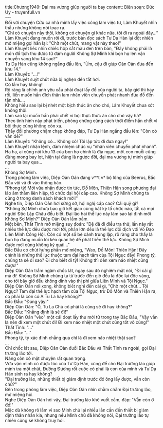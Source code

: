 title:Chương1940: Đại ma vương giúp người ta bay
content:
Biên soạn: Đức Uy - truyenfull.vn<br>---<br>Đối với chuyện Cửu ca nhà mình lấy việc công làm việc tư, Lâm Khuyết nhìn thấu nhưng không nói toạc ra.<br>"Chỉ có chuyện này thôi, không có chuyện gì khác nữa, tôi đi ra ngoài đây..."<br>Lâm Khuyết đang muốn rời đi, trước bàn đọc sách Tư Dạ Hàn lại đột nhiên mở miệng gọi hắn lại: "Chờ một chút, mang vật này theo!"<br>Lâm Khuyết liếc nhìn chiếc hộp sắt màu đen trên bàn, "Đây không phải là món đồ tịch thu được từ đám người Không Sợ Minh khi bọn họ lén vận chuyển sang khu 14 sao?"<br>Tư Dạ Hàn cũng không ngẩng đầu lên, "Ừm, cậu đi giúp Oản Oản đưa đến khu 14."<br>Lâm Khuyết: "...!"<br>Lâm Khuyết suýt chút nữa bị nghẹn đến tắt hơi.<br>Có lầm hay không!<br>Rõ ràng là chính anh yêu cầu phải đoạt lấy đồ của người ta, bây giờ thì hay rồi, liền muốn hắn đích thân làm nhân viên chuyển phát nhanh đưa đồ đến tận nhà….<br>Không hiểu sao lại bị nhét một bịch thức ăn cho chó, Lâm Khuyết chua xót không thôi.<br>Làm sao lại muốn hắn phải chết vì bội thực thức ăn cho chó vậy hả?<br>Theo tình hình này phát triển, phỏng chừng cũng cách thời điểm hắn chết vì bội thực cũng không còn xa.<br>Thấy đối phương chậm chạp không đáp, Tư Dạ Hàn ngẩng đầu lên: "Còn có vấn đề?"<br>Lâm Khuyết: "Không có... Không có! Tôi lập tức đi đưa ngay!"<br>Lâm Khuyết nhận lệnh, đảm nhiệm chức vụ “nhân viên chuyển phát nhanh”.<br>Ha ha, ai cũng nói khu 13 của bọn họ chính là địa ngục, một con muỗi cũng đừng mong bay lọt, hiện tại đúng là ngược đời, đại ma vương tự mình giúp người ta bay qua…<br>...<br>Không Sợ Minh.<br>Trong phòng làm việc, Diệp Oản Oản đang v**t v* bộ lông của Beerus, Bắc Đẩu vội vã đi vào thông báo.<br>"Phong tỷ! Mới vừa nhận được tin tức, Đồ Môn, Thiên Hận song phương đại lão âm thầm liên hiệp, tổ chức đại hội cấp cao. Không Sợ Minh chúng ta cũng ở trong danh sách khách mời!"<br>Nghe tin, Diệp Oản Oản hơi sững sờ, hội nghị cấp cao? Cái quỷ gì?<br>"Không Sợ Minh chưa bao giờ kết giao cùng bất kỳ tổ chức nào, tất cả mọi người Độc Lập Châu đều biết. Đại lão hai thế lực này làm sao lại định mời Không Sợ Minh?" Diệp Oản Oản lẩm bẩm.<br>Một bên, Thất Tinh mở miệng suy đoán: "Đệ đã đi điều tra thử, lần này rất nhiều thế lực đều được mời tới, phần lớn đều là thế lực đối địch với Võ Đạo Liên Minh Công Hội. Còn có một số bè cánh trung lập, rõ ràng cho thấy là bọn họ đang muốn lôi kéo quan hệ để phát triển thế lực. Không Sợ Minh được mời cũng không kỳ quái..."<br>Bắc Đẩu có chút hưng phấn mở miệng, "Wao, Đồ Môn! Thiên Hận! Đây chính là những thế lực thuộc tam đại hạch tâm của Tội Ngục đấy! Phong tỷ, chúng ta sẽ đi sao? Đi cho biết đi tỷ! Không thì đến xem náo nhiệt cũng được!"<br>Diệp Oản Oản trầm ngâm chốc lát, ngay sau đó nghiêm mặt nói, "Đi cái gì mà đi! Không Sợ Minh chúng ta từ trước đến giờ đều là độc lai độc vãng, cho tới bây giờ đều không dính vào thị phi giữa Liên Minh và Tội Ngục."<br>Diệp Oản Oản nói xong, không biết nghĩ đến cái gì, "Chờ một chút... Tội Ngục? Tam đại thế lực hạch tâm của Tội Ngục, trừ Đồ Môn và Thiên Hận ra, có phải là còn có A Tu La hay không?"<br>Bắc Đẩu: "Đúng vậy!"<br>Diệp Oản Oản: "Ồ, Tu La Chủ có phải là cũng sẽ đi hay không?"<br>Bắc Đẩu: "Khẳng định là sẽ đi!"<br>Diệp Oản Oản "vèo" một cái đoạt lấy thư mời từ trong tay Bắc Đẩu, "Vậy vẫn là nên đi xem một chút đi! Đi xem náo nhiệt một chút cũng tốt vô cùng!"<br>Thất Tinh: "..."<br>Bắc Đẩu: "..."<br>Phong tỷ, tỷ xác định chẳng qua chỉ là đi xem náo nhiệt thật sao?<br>...<br>Chỉ chốc lát sau, Diệp Oản Oản đuổi Bắc Đẩu và Thất Tinh ra ngoài, gọi Đại trưởng lão tới.<br>Nàng còn có một chuyện rất quan trọng.<br>Vừa vặn mình có được tóc của Tư Dạ Hàn, cũng để cho Đại trưởng lão giúp mình tra một chút, Đường Đường rốt cuộc có phải là con của mình và Tư Dạ Hàn sinh ra hay không?<br>"Đại trưởng lão, những thiết bị giám định trước đó ông lấy được, vẫn còn chứ?"<br>Bên trong phòng làm việc, Diệp Oản Oản nhìn chằm chằm Đại trưởng lão, mở miệng hỏi.<br>Nghe Diệp Oản Oản hỏi vậy, Đại trưởng lão khẽ vuốt cằm, đáp: "Vẫn còn ở đó!"<br>Mặc dù không rõ lắm vì sao Minh chủ lại nhiều lần cần đến thiết bị giám định thân nhân kia, nhưng nếu Minh chủ đã không nói, Đại trưởng lão tự nhiên cũng sẽ không truy hỏi.
